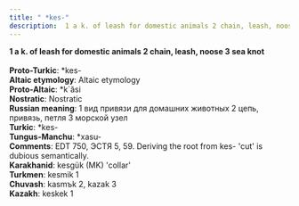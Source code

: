```yaml
---
title: " *kes-"
description:  1 a k. of leash for domestic animals 2 chain, leash, noose 3 sea knot
---
```

<strong> 1 a k. of leash for domestic animals 2 chain, leash, noose 3 sea knot</strong><br><br>
<strong>Proto-Turkic</strong>:  *kes-<br>
<strong>Altaic etymology</strong>:  Altaic etymology<br>
<strong> Proto-Altaic</strong>:  *k`ăsi<br>
<strong>Nostratic</strong>:  Nostratic<br>
<strong>Russian meaning</strong>:  1 вид привязи для домашних животных 2 цепь, привязь, петля 3 морской узел<br>
<strong>Turkic</strong>:  *kes-<br>
<strong>Tungus-Manchu</strong>:  *xasu-<br>
<strong>Comments</strong>:  EDT 750, ЭСТЯ 5, 59. Deriving the root from kes- 'cut' is dubious semantically.<br>
<strong>Karakhanid</strong>:  kesgük (MK) 'collar'<br>
<strong>Turkmen</strong>:  kesmik 1<br>
<strong>Chuvash</strong>:  kasmъk 2, kazak 3<br>
<strong>Kazakh</strong>:  keskek 1<br>


